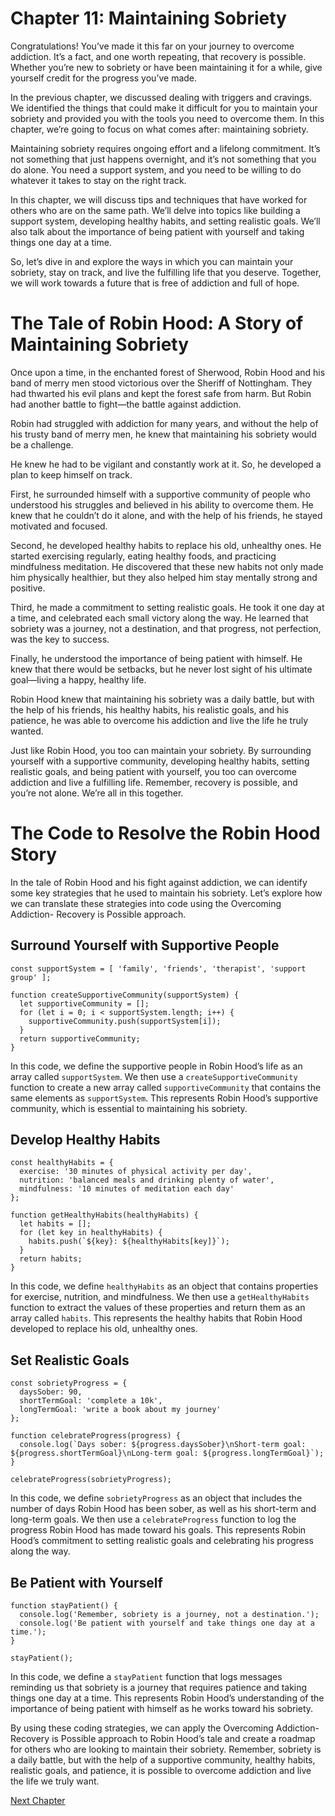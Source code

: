 # Chapter 11: Maintaining Sobriety

Congratulations! You’ve made it this far on your journey to overcome addiction. It’s a fact, and one worth repeating, that recovery is possible. Whether you’re new to sobriety or have been maintaining it for a while, give yourself credit for the progress you’ve made. 

In the previous chapter, we discussed dealing with triggers and cravings. We identified the things that could make it difficult for you to maintain your sobriety and provided you with the tools you need to overcome them. In this chapter, we’re going to focus on what comes after: maintaining sobriety.

Maintaining sobriety requires ongoing effort and a lifelong commitment. It’s not something that just happens overnight, and it’s not something that you do alone. You need a support system, and you need to be willing to do whatever it takes to stay on the right track. 

In this chapter, we will discuss tips and techniques that have worked for others who are on the same path. We’ll delve into topics like building a support system, developing healthy habits, and setting realistic goals. We’ll also talk about the importance of being patient with yourself and taking things one day at a time.

So, let’s dive in and explore the ways in which you can maintain your sobriety, stay on track, and live the fulfilling life that you deserve. Together, we will work towards a future that is free of addiction and full of hope.
# The Tale of Robin Hood: A Story of Maintaining Sobriety

Once upon a time, in the enchanted forest of Sherwood, Robin Hood and his band of merry men stood victorious over the Sheriff of Nottingham. They had thwarted his evil plans and kept the forest safe from harm. But Robin had another battle to fight—the battle against addiction.

Robin had struggled with addiction for many years, and without the help of his trusty band of merry men, he knew that maintaining his sobriety would be a challenge.

He knew he had to be vigilant and constantly work at it. So, he developed a plan to keep himself on track.

First, he surrounded himself with a supportive community of people who understood his struggles and believed in his ability to overcome them. He knew that he couldn’t do it alone, and with the help of his friends, he stayed motivated and focused.

Second, he developed healthy habits to replace his old, unhealthy ones. He started exercising regularly, eating healthy foods, and practicing mindfulness meditation. He discovered that these new habits not only made him physically healthier, but they also helped him stay mentally strong and positive.

Third, he made a commitment to setting realistic goals. He took it one day at a time, and celebrated each small victory along the way. He learned that sobriety was a journey, not a destination, and that progress, not perfection, was the key to success.

Finally, he understood the importance of being patient with himself. He knew that there would be setbacks, but he never lost sight of his ultimate goal—living a happy, healthy life.

Robin Hood knew that maintaining his sobriety was a daily battle, but with the help of his friends, his healthy habits, his realistic goals, and his patience, he was able to overcome his addiction and live the life he truly wanted.

Just like Robin Hood, you too can maintain your sobriety. By surrounding yourself with a supportive community, developing healthy habits, setting realistic goals, and being patient with yourself, you too can overcome addiction and live a fulfilling life. Remember, recovery is possible, and you’re not alone. We’re all in this together.
# The Code to Resolve the Robin Hood Story

In the tale of Robin Hood and his fight against addiction, we can identify some key strategies that he used to maintain his sobriety. Let’s explore how we can translate these strategies into code using the Overcoming Addiction- Recovery is Possible approach.

## Surround Yourself with Supportive People
```
const supportSystem = [ 'family', 'friends', 'therapist', 'support group' ];

function createSupportiveCommunity(supportSystem) {
  let supportiveCommunity = [];
  for (let i = 0; i < supportSystem.length; i++) {
    supportiveCommunity.push(supportSystem[i]);
  }
  return supportiveCommunity;
}
```
In this code, we define the supportive people in Robin Hood’s life as an array called `supportSystem`. We then use a `createSupportiveCommunity` function to create a new array called `supportiveCommunity` that contains the same elements as `supportSystem`. This represents Robin Hood’s supportive community, which is essential to maintaining his sobriety.

## Develop Healthy Habits
```
const healthyHabits = {
  exercise: '30 minutes of physical activity per day',
  nutrition: 'balanced meals and drinking plenty of water',
  mindfulness: '10 minutes of meditation each day'
};

function getHealthyHabits(healthyHabits) {
  let habits = [];
  for (let key in healthyHabits) {
    habits.push(`${key}: ${healthyHabits[key]}`);
  }
  return habits;
}
```
In this code, we define `healthyHabits` as an object that contains properties for exercise, nutrition, and mindfulness. We then use a `getHealthyHabits` function to extract the values of these properties and return them as an array called `habits`. This represents the healthy habits that Robin Hood developed to replace his old, unhealthy ones.

## Set Realistic Goals
```
const sobrietyProgress = {
  daysSober: 90,
  shortTermGoal: 'complete a 10k',
  longTermGoal: 'write a book about my journey'
};

function celebrateProgress(progress) {
  console.log(`Days sober: ${progress.daysSober}\nShort-term goal: ${progress.shortTermGoal}\nLong-term goal: ${progress.longTermGoal}`);
}

celebrateProgress(sobrietyProgress);
```
In this code, we define `sobrietyProgress` as an object that includes the number of days Robin Hood has been sober, as well as his short-term and long-term goals. We then use a `celebrateProgress` function to log the progress Robin Hood has made toward his goals. This represents Robin Hood’s commitment to setting realistic goals and celebrating his progress along the way.

## Be Patient with Yourself
```
function stayPatient() {
  console.log('Remember, sobriety is a journey, not a destination.');
  console.log('Be patient with yourself and take things one day at a time.');
}

stayPatient();
```
In this code, we define a `stayPatient` function that logs messages reminding us that sobriety is a journey that requires patience and taking things one day at a time. This represents Robin Hood’s understanding of the importance of being patient with himself as he works toward his sobriety.

By using these coding strategies, we can apply the Overcoming Addiction- Recovery is Possible approach to Robin Hood’s tale and create a roadmap for others who are looking to maintain their sobriety. Remember, sobriety is a daily battle, but with the help of a supportive community, healthy habits, realistic goals, and patience, it is possible to overcome addiction and live the life we truly want.


[Next Chapter](12_Chapter12.md)